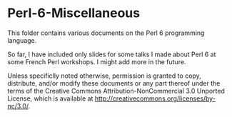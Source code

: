 # Perl-6-Miscellaneous
This folder contains various documents on the Perl 6 programming language.

So far, I have included only slides for some talks I made about Perl 6 at 
some French Perl workshops. I might add more in the future.

Unless specificlly noted otherwise, permission is granted to copy, distribute, 
and/or modify these documents or any part thereof under the terms of the Creative 
Commons Attribution-NonCommercial 3.0 Unported License, which is available 
at http://creativecommons.org/licenses/by-nc/3.0/.

